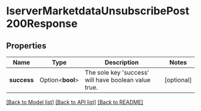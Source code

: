 # IserverMarketdataUnsubscribePost200Response

## Properties

Name | Type | Description | Notes
------------ | ------------- | ------------- | -------------
**success** | Option<**bool**> | The sole key 'success' will have boolean value true. | [optional]

[[Back to Model list]](../README.md#documentation-for-models) [[Back to API list]](../README.md#documentation-for-api-endpoints) [[Back to README]](../README.md)
